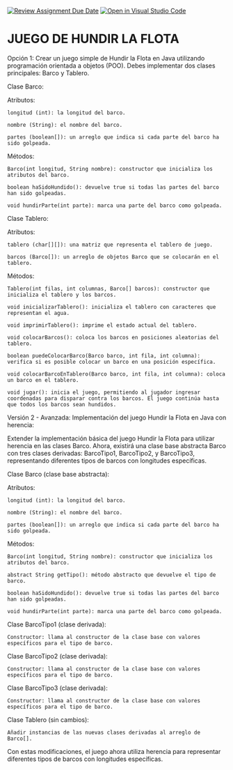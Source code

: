 [![Review Assignment Due Date](https://classroom.github.com/assets/deadline-readme-button-24ddc0f5d75046c5622901739e7c5dd533143b0c8e959d652212380cedb1ea36.svg)](https://classroom.github.com/a/6SoZHdOA)
[![Open in Visual Studio Code](https://classroom.github.com/assets/open-in-vscode-718a45dd9cf7e7f842a935f5ebbe5719a5e09af4491e668f4dbf3b35d5cca122.svg)](https://classroom.github.com/online_ide?assignment_repo_id=13695647&assignment_repo_type=AssignmentRepo)
# JUEGO DE HUNDIR LA FLOTA
Opción 1: Crear un juego simple de Hundir la Flota en Java utilizando programación orientada a objetos (POO). Debes implementar dos clases principales: Barco y Tablero.

Clase Barco:

Atributos:  

	longitud (int): la longitud del barco.  
 
	nombre (String): el nombre del barco.  
 
	partes (boolean[]): un arreglo que indica si cada parte del barco ha sido golpeada.  
 

Métodos:  

	Barco(int longitud, String nombre): constructor que inicializa los atributos del barco.  
 
	boolean haSidoHundido(): devuelve true si todas las partes del barco han sido golpeadas.  
 
	void hundirParte(int parte): marca una parte del barco como golpeada.  
 

Clase Tablero:

Atributos:  

	tablero (char[][]): una matriz que representa el tablero de juego.  
 
	barcos (Barco[]): un arreglo de objetos Barco que se colocarán en el tablero.  
 

Métodos:  

	Tablero(int filas, int columnas, Barco[] barcos): constructor que inicializa el tablero y los barcos.  
 
	void inicializarTablero(): inicializa el tablero con caracteres que representan el agua.  
 
	void imprimirTablero(): imprime el estado actual del tablero.  
 
	void colocarBarcos(): coloca los barcos en posiciones aleatorias del tablero.  
 
	boolean puedeColocarBarco(Barco barco, int fila, int columna): verifica si es posible colocar un barco en una posición específica.  
 
	void colocarBarcoEnTablero(Barco barco, int fila, int columna): coloca un barco en el tablero.  
 
	void jugar(): inicia el juego, permitiendo al jugador ingresar coordenadas para disparar contra los barcos. El juego continúa hasta que todos los barcos sean hundidos.  
 


Versión 2 - Avanzada: Implementación del juego Hundir la Flota en Java con herencia:  


Extender la implementación básica del juego Hundir la Flota para utilizar herencia en las clases Barco. Ahora, existirá una clase base abstracta Barco con tres clases derivadas: BarcoTipo1, BarcoTipo2, y BarcoTipo3, representando diferentes tipos de barcos con longitudes específicas.  


Clase Barco (clase base abstracta):

Atributos:  

	longitud (int): la longitud del barco.  
 
	nombre (String): el nombre del barco.  
 
	partes (boolean[]): un arreglo que indica si cada parte del barco ha sido golpeada.  
 

Métodos:  

	Barco(int longitud, String nombre): constructor que inicializa los atributos del barco.  
 
	abstract String getTipo(): método abstracto que devuelve el tipo de barco.  
 
	boolean haSidoHundido(): devuelve true si todas las partes del barco han sido golpeadas.  
 
	void hundirParte(int parte): marca una parte del barco como golpeada.  
 

Clase BarcoTipo1 (clase derivada):  


	Constructor: llama al constructor de la clase base con valores específicos para el tipo de barco.  
 

Clase BarcoTipo2 (clase derivada):   


	Constructor: llama al constructor de la clase base con valores específicos para el tipo de barco.  
 

Clase BarcoTipo3 (clase derivada):  


	Constructor: llama al constructor de la clase base con valores específicos para el tipo de barco.  
 

Clase Tablero (sin cambios):  


	Añadir instancias de las nuevas clases derivadas al arreglo de Barco[].  
 
Con estas modificaciones, el juego ahora utiliza herencia para representar diferentes tipos de barcos con longitudes específicas.

